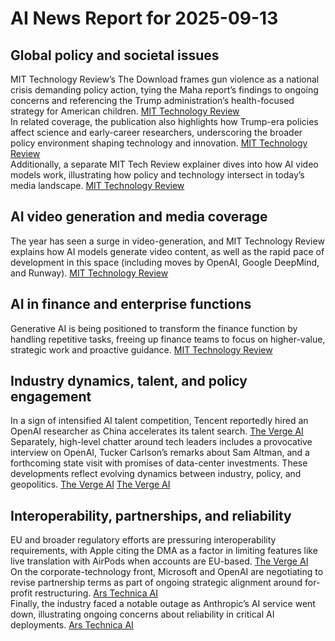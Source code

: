 # AI News Report for 2025-09-13

## Global policy and societal issues
MIT Technology Review’s The Download frames gun violence as a national crisis demanding policy action, tying the Maha report’s findings to ongoing concerns and referencing the Trump administration’s health-focused strategy for American children. [MIT Technology Review](https://www.technologyreview.com/2025/09/11/1123553/maha-report-gun-violence-checkup/)  
In related coverage, the publication also highlights how Trump-era policies affect science and early-career researchers, underscoring the broader policy environment shaping technology and innovation. [MIT Technology Review](https://www.technologyreview.com/2025/09/11/1123534/the-download-trumps-impact-on-science-and-meet-our-climate-and-energy-honorees/)  
Additionally, a separate MIT Tech Review explainer dives into how AI video models work, illustrating how policy and technology intersect in today’s media landscape. [MIT Technology Review](https://www.technologyreview.com/2025/09/12/1123577/the-download-americas-gun-crisis-and-how-ai-video-models-work/)  

## AI video generation and media coverage
The year has seen a surge in video-generation, and MIT Technology Review explains how AI models generate video content, as well as the rapid pace of development in this space (including moves by OpenAI, Google DeepMind, and Runway). [MIT Technology Review](https://www.technologyreview.com/2025/09/12/1123562/how-do-ai-models-generate-videos/)  

## AI in finance and enterprise functions
Generative AI is being positioned to transform the finance function by handling repetitive tasks, freeing up finance teams to focus on higher-value, strategic work and proactive guidance. [MIT Technology Review](https://www.technologyreview.com/2025/09/11/1123508/partnering-with-generative-ai-in-the-finance-function/)  

## Industry dynamics, talent, and policy engagement
In a sign of intensified AI talent competition, Tencent reportedly hired an OpenAI researcher as China accelerates its talent search. [The Verge AI](https://www.bloomberg.com/news/articles/2025-09-12/tencent-hires-openai-researcher-as-china-steps-up-talent-search)  
Separately, high-level chatter around tech leaders includes a provocative interview on OpenAI, Tucker Carlson’s remarks about Sam Altman, and a forthcoming state visit with promises of data-center investments. These developments reflect evolving dynamics between industry, policy, and geopolitics. [The Verge AI](https://www.theverge.com/news/777666/tucker-carlson-altman-openai-interview) [The Verge AI](https://www.theverge.com/policy/772760/tech-ceos-ai-trump-white-house-dinner)  

## Interoperability, partnerships, and reliability
EU and broader regulatory efforts are pressuring interoperability requirements, with Apple citing the DMA as a factor in limiting features like live translation with AirPods when accounts are EU-based. [The Verge AI](https://www.theverge.com/news/633493/apple-ios-eu-dma-iphone-interoperability-requirements)  
On the corporate-technology front, Microsoft and OpenAI are negotiating to revise partnership terms as part of ongoing strategic alignment around for-profit restructuring. [Ars Technica AI](https://arstechnica.com/ai/2025/09/openai-and-microsoft-sign-preliminary-deal-to-revise-partnership-terms/)  
Finally, the industry faced a notable outage as Anthropic’s AI service went down, illustrating ongoing concerns about reliability in critical AI deployments. [Ars Technica AI](https://arstechnica.com/ai/2025/09/developers-joke-about-coding-like-cavemen-as-ai-service-suffers-major-outage/)